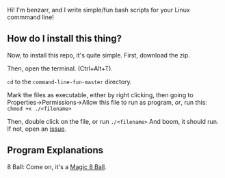 Hi! I'm benzarr, and I write simple/fun bash scripts for your Linux commmand line!

## How do I install this thing?
Now, to install this repo, it's quite simple.
First, download the zip.

Then, open the terminal. (Ctrl+Alt+T).

`cd` to the `command-line-fun-master` directory.

Mark the files as executable, either by right clicking, then going to Properties->Permissions->Allow this file to run as program, *or*, run this: `chmod +x ./<filename>`

Then, double click on the file, or run `./<filename>` And boom, it should run. If not, open an [issue](https://github.com/benzarr410/command-line-fun/issues).
## Program Explanations
8 Ball: Come on, it's a [Magic 8 Ball](https://en.wikipedia.org/w/index.php?title=Magic_8-Ball).
